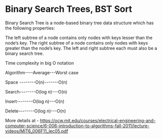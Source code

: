 # Binary Search Trees, BST Sort
Binary Search Tree is a node-based binary tree data structure which has the following properties:

The left subtree of a node contains only nodes with keys lesser than the node’s key.
The right subtree of a node contains only nodes with keys greater than the node’s key.
The left and right subtree each must also be a binary search tree.

Time complexity in big O notation

Algorithm----Average---Worst case

Space	--------O(n)-------O(n)

Search--------O(log n)---O(n)

Insert--------O(log n)---O(n)

Delete--------O(log n)---O(n)

More details at - https://ocw.mit.edu/courses/electrical-engineering-and-computer-science/6-006-introduction-to-algorithms-fall-2011/lecture-videos/MIT6_006F11_lec05.pdf
